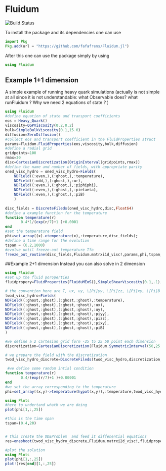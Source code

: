 # Fluidum

[![Build Status](https://github.com/fafafrens/Fluidum.jl/actions/workflows/CI.yml/badge.svg?branch=main)](https://github.com/fafafrens/Fluidum.jl/actions/workflows/CI.yml?query=branch%3Amain)

To install the package and its dependencies one can use 
```julia
import Pkg
Pkg.add(url = "https://github.com/fafafrens/Fluidum.jl")
```
After this one can use the package simply by using 
```julia
using Fluidum
```
## Example 1+1 dimension
A simple example of running heavy quark simulations 
(actually is not simple at all since it is not understandable: what Observable does?
what runFluidum ? 
Why we need 2 equations of state ? 
)

```julia
using Fluidum
#define equation of state and transport coefficients
eos = Heavy_Quark()
viscosity=QGPViscosity(0.2,0.2)
bulk=SimpleBulkViscosity(0.1,15.0)
diffusion=ZeroDiffusion()
#collect eos and transport coefficient in the FluidProperties struct
params=Fluidum.FluidProperties(eos,viscosity,bulk,diffusion)
#define a radial grid
gridpoints=100
rmax=30
disc=CartesianDiscretization(OriginInterval(gridpoints,rmax)) 
#define the name and number of fields, with appropriate parity
oned_visc_hydro = oned_visc_hydro=Fields(
    NDField((:even,),(:ghost,),:temperature),
    NDField((:odd,),(:ghost,),:ur),
    NDField((:even,),(:ghost,),:piphiphi),
    NDField((:even,),(:ghost,),:pietaeta),
    NDField((:even,),(:ghost,),:piB)
    )
    
disc_fields = DiscreteFileds(oned_visc_hydro,disc,Float64) 
#define a example function for the temperature
function temperature(r)
       0.4*1/(exp(r/7)+1 )+0.0001
end
#set the temperature field
phi=set_array((x)->temperature(x),:temperature,disc_fields); 
#define a time range for the evolution
tspan = (0.2,1000)
#evolve until freeze-out temperature Tfo
freeze_out_routine(disc_fields,Fluidum.matrxi1d_visc!,params,phi,tspan;Tfo=0.1565)
```
##Example 2+1 dimension 
Instead you can also solve in 2 dimension 
```julia
using Fluidum
#set up the fluid poroperties 
fluidpropery=FluidProperties(FluiduMEoS(),SimpleShearViscosity(0.1,.1),ZeroBulkViscosity(),ZeroDiffusion())

# the convention here are T, ux, uy, \[Pi]yy, \[Pi]zz, \[Pi]xy, \[Pi]B this has to match with the matrix 
twod_visc_hydro=Fields(
NDField((:ghost,:ghost),(:ghost,:ghost),:temperature),
NDField((:ghost,:ghost),(:ghost,:ghost),:ux),
NDField((:ghost,:ghost),(:ghost,:ghost),:uy),
NDField((:ghost,:ghost),(:ghost,:ghost),:piyy),
NDField((:ghost,:ghost),(:ghost,:ghost),:pizz),
NDField((:ghost,:ghost),(:ghost,:ghost),:pixy),
NDField((:ghost,:ghost),(:ghost,:ghost),:piB)
)

#we define a 2 cartesian grid form -25 to 25 50 point each dimension 
discretization=CartesianDiscretization(Fluidum.SymmetricInterval(50,25.),Fluidum.SymmetricInterval(50,25.))

# we prepare the field with the discretization
twod_visc_hydro_discrete=DiscreteFileds(twod_visc_hydro,discretization,Float64)

 #we define some random intial condition 
function temperature(r)
       0.4/(exp(r/7)+1 )+0.00001
end
#we set the array corresponding to the temperature 
phi=set_array((x,y)->temperature(hypot(x,y)),:temperature,twod_visc_hydro_discrete);

using Plots
#here to undertand whath we are doing 
plot(phi[1,:,25])

#this is the time span 
tspan=(0.4,20)


# this create the ODEProblem  and feed it diffenential equations 
res=oneshoot(twod_visc_hydro_discrete,Fluidum.matrxi2d_visc!,fluidpropery,phi,tspan)

#plot the solution 
using Plots
plot(phi[1,:,25])
plot!(res[end][1,:,25])
```
